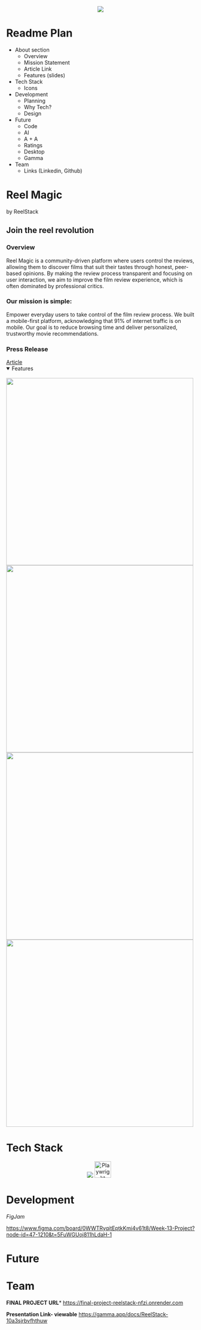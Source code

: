 <div align="center">
  <img src="https://github.com/user-attachments/assets/2b8e5fe1-3d9f-450d-8002-18b18d872319" />
</div>

# Readme Plan
- About section
  - Overview
  - Mission Statement
  - Article Link
  - Features (slides)
- Tech Stack
  - Icons
- Development
  - Planning
  - Why Tech?
  - Design
- Future
  - Code
  - AI
  - A + A
  - Ratings
  - Desktop
  - Gamma
- Team
  - Links (Linkedin, Github)

# Reel Magic
by ReelStack

## Join the reel revolution

<h3>Overview</h3>
Reel Magic is a community-driven platform where users control the reviews, allowing them to discover films that suit their tastes through honest, peer-based opinions. By making the review process transparent and focusing on user interaction, we aim to improve the film review experience, which is often dominated by professional critics.

<h3>Our mission is simple:</h3> 
Empower everyday users to take control of the film review process. We built a mobile-first platform, acknowledging that 91% of internet traffic is on mobile. Our goal is to reduce browsing time and deliver personalized, trustworthy movie recommendations.

<h3>Press Release</h3>
<a href="https://www.canva.com/design/DAGRlRNXKwE/mAQMK2peDi0P8vbUyqKFtQ/view?utm_content=DAGRlRNXKwE&utm_campaign=designshare&utm_medium=link&utm_source=editor">Article</a>

<br>

<details open>
  
<summary>Features</summary>
<br>

<img src="https://github.com/user-attachments/assets/1e9d6d21-c431-407d-8062-a3811be16183" width=500 />
<img src="https://github.com/user-attachments/assets/f39f6148-127b-4646-b0f3-fa376111c80c" width=500 />
<img src="https://github.com/user-attachments/assets/93486374-0437-4068-b958-8616019cdd08" width=500 />
<img src="https://github.com/user-attachments/assets/f0bc6402-79f1-478c-9291-4ace93f419a1" width=500 />

</details>


# Tech Stack

<p align="center">
  <div align="center"/>
    <img src="https://skillicons.dev/icons?i=html,css,js,ts,react,nextjs,figma,postman,git,github,vscode" />
    <img src="https://cdn.jsdelivr.net/gh/devicons/devicon@latest/icons/playwright/playwright-original.svg" height="44" alt="Playwright" style="margin-right: 8px">
  </div>
</p>

# Development
*FigJam*

https://www.figma.com/board/0WWTRyqitEptkKmi4v61t8/Week-13-Project?node-id=47-1210&t=5FuWGUoj811hLdaH-1

# Future

# Team



**FINAL PROJECT URL***
https://final-project-reelstack-nfzi.onrender.com

**Presentation Link- viewable**
https://gamma.app/docs/ReelStack-10a3sjrbvfhthuw

